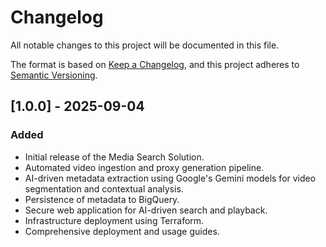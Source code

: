# Changelog

All notable changes to this project will be documented in this file.

The format is based on [Keep a Changelog](https://keepachangelog.com/en/1.0.0/),
and this project adheres to [Semantic Versioning](https://semver.org/spec/v2.0.0.html).

## [1.0.0] - 2025-09-04

### Added

- Initial release of the Media Search Solution.
- Automated video ingestion and proxy generation pipeline.
- AI-driven metadata extraction using Google's Gemini models for video segmentation and contextual analysis.
- Persistence of metadata to BigQuery.
- Secure web application for AI-driven search and playback.
- Infrastructure deployment using Terraform.
- Comprehensive deployment and usage guides.

